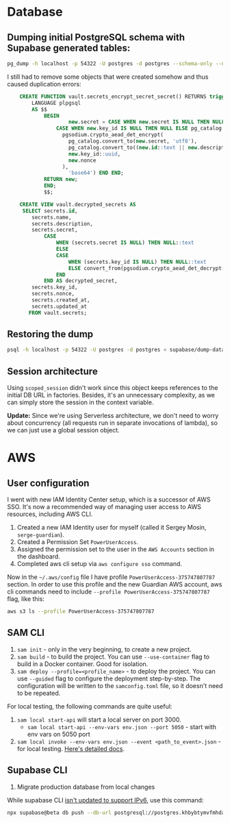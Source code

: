# Database

## Dumping initial PostgreSQL schema with Supabase generated tables:

```bash
pg_dump -h localhost -p 54322 -U postgres -d postgres --schema-only --no-owner --no-acl > init.sql
```

I still had to remove some objects that were created somehow and thus caused duplication errors:

```sql
    CREATE FUNCTION vault.secrets_encrypt_secret_secret() RETURNS trigger
        LANGUAGE plpgsql
        AS $$
            BEGIN
                    new.secret = CASE WHEN new.secret IS NULL THEN NULL ELSE
                CASE WHEN new.key_id IS NULL THEN NULL ELSE pg_catalog.encode(
                  pgsodium.crypto_aead_det_encrypt(
                    pg_catalog.convert_to(new.secret, 'utf8'),
                    pg_catalog.convert_to((new.id::text || new.description::text || new.created_at::text || new.updated_at::text)::text, 'utf8'),
                    new.key_id::uuid,
                    new.nonce
                  ),
                    'base64') END END;
            RETURN new;
            END;
            $$;

    CREATE VIEW vault.decrypted_secrets AS
     SELECT secrets.id,
        secrets.name,
        secrets.description,
        secrets.secret,
            CASE
                WHEN (secrets.secret IS NULL) THEN NULL::text
                ELSE
                CASE
                    WHEN (secrets.key_id IS NULL) THEN NULL::text
                    ELSE convert_from(pgsodium.crypto_aead_det_decrypt(decode(secrets.secret, 'base64'::text), convert_to(((((secrets.id)::text || secrets.description) || (secrets.created_at)::text) || (secrets.updated_at)::text), 'utf8'::name), secrets.key_id, secrets.nonce), 'utf8'::name)
                END
            END AS decrypted_secret,
        secrets.key_id,
        secrets.nonce,
        secrets.created_at,
        secrets.updated_at
       FROM vault.secrets;
```

## Restoring the dump

```bash
psql -h localhost -p 54322 -U postgres -d postgres < supabase/dump-data-06.01.2024.sql
```

## Session architecture

Using `scoped_session` didn't work since this object keeps references to the initial DB URL in factories.
Besides, it's an unnecessary complexity, as we can simply store the session in the context variable.

**Update:** Since we're using Serverless architecture, we don't need to worry about concurrency (all requests run in
separate invocations of lambda), so we can just use a global session object.

# AWS

## User configuration

I went with new IAM Identity Center setup, which is a successor of AWS SSO. It's now a recommended way
of managing user access to AWS resources, including AWS CLI.

1. Created a new IAM Identity user for myself (called it Sergey Mosin, `serge-guardian`).
2. Created a Permission Set `PowerUserAccess`.
3. Assigned the permission set to the user in the `AWS Accounts` section in the dashboard.
4. Completed aws cli setup via `aws configure sso` command.

Now in the `~/.aws/config` file I have profile `PowerUserAccess-375747807787` section.
In order to use this profile and the new Guardian AWS account, aws cli commands need to include
`--profile PowerUserAccess-375747807787` flag, like this:

```bash
aws s3 ls --profile PowerUserAccess-375747807787
```

## SAM CLI

1. `sam init` - only in the very beginning, to create a new project.
2. `sam build` - to build the project. You can use `--use-container` flag to build in a Docker container. Good for
   isolation.
3. `sam deploy --profile=<profile_name>` - to deploy the project. You can use `--guided` flag to configure the
   deployment step-by-step.
   The configuration will be written to the `samconfig.toml` file, so it doesn't need to be repeated.

For local testing, the following commands are quite useful:

1. `sam local start-api` will start a local server on port 3000.
   * `sam local start-api --env-vars env.json --port 5050` - start with env vars on 5050 port
2. `sam local invoke --env-vars env.json --event <path_to_event>.json` - for local testing.
   [Here's detailed docs](https://docs.aws.amazon.com/serverless-application-model/latest/developerguide/sam-cli-command-reference-sam-local-invoke.html).


## Supabase CLI

1. Migrate production database from local changes

While supabase CLI [isn't updated to support IPv6](https://github.com/supabase/cli/issues/1625),
use this command:
```bash
npx supabase@beta db push --db-url postgresql://postgres.khbybtymvfmhdakalayr:oNGhdBRtaaOUEHfe@aws-0-us-east-1.pooler.supabase.com:5432
```